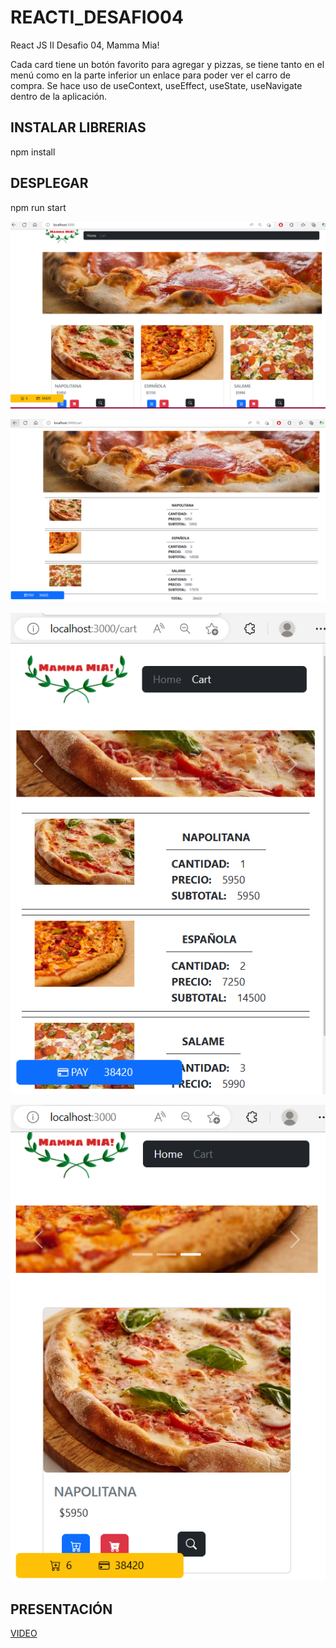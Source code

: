 # REACTI_DESAFIO04

React JS II Desafio 04, Mamma Mia!

Cada card tiene un botón favorito para agregar y pizzas, se tiene tanto en el menú como en la parte inferior un enlace para poder ver el carro de compra. Se hace uso de useContext, useEffect, 
useState, useNavigate dentro de la aplicación.

## INSTALAR LIBRERIAS
npm install

## DESPLEGAR
npm run start

![01](docs/img/01.PNG)

![02](docs/img/02.PNG)

![03](docs/img/03.PNG)

![04](docs/img/04.PNG)

## PRESENTACIÓN
[VIDEO](https://youtu.be/7cb355k665I)

